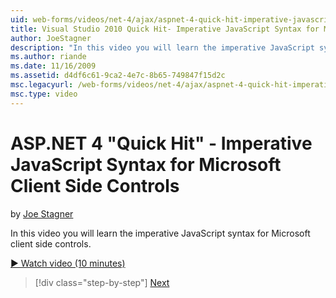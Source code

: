 ```yaml
---
uid: web-forms/videos/net-4/ajax/aspnet-4-quick-hit-imperative-javascript-syntax-for-microsoft-client-side-controls
title: Visual Studio 2010 Quick Hit- Imperative JavaScript Syntax for Microsoft Client Side Controls | Microsoft Docs
author: JoeStagner
description: "In this video you will learn the imperative JavaScript syntax for Microsoft client side controls."
ms.author: riande
ms.date: 11/16/2009
ms.assetid: d4df6c61-9ca2-4e7c-8b65-749847f15d2c
msc.legacyurl: /web-forms/videos/net-4/ajax/aspnet-4-quick-hit-imperative-javascript-syntax-for-microsoft-client-side-controls
msc.type: video
---
```

# ASP.NET 4 "Quick Hit" - Imperative JavaScript Syntax for Microsoft Client Side Controls

by [Joe Stagner](https://github.com/JoeStagner)

In this video you will learn the imperative JavaScript syntax for Microsoft client side controls. 

[&#9654; Watch video (10 minutes)](https://channel9.msdn.com/Blogs/ASP-NET-Site-Videos/aspnet-4-quick-hit-imperative-javascript-syntax-for-microsoft-client-side-controls)

> [!div class="step-by-step"]
> [Next](aspnet-4-quick-hit-the-scriptloader.md)
